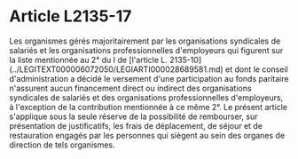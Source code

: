 # Article L2135-17

<p align="left">
  Les organismes gérés majoritairement par les organisations syndicales de salariés et les organisations professionnelles d'employeurs qui figurent sur la liste mentionnée au 2° du I de [l'article L. 2135-10](../LEGITEXT000006072050/LEGIARTI000028689581.md) et dont le conseil d'administration a décidé le versement d'une participation au fonds paritaire n'assurent aucun financement direct ou indirect des organisations syndicales de salariés et des organisations professionnelles d'employeurs, à l'exception de la contribution mentionnée à ce même 2°. Le présent article s'applique sous la seule réserve de la possibilité de rembourser, sur présentation de justificatifs, les frais de déplacement, de séjour et de restauration engagés par les personnes qui siègent au sein des organes de direction de tels organismes.
</p>